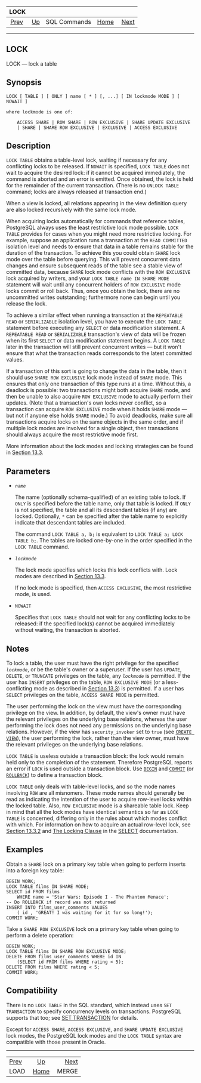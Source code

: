 <!--?xml version="1.0" encoding="UTF-8" standalone="no"?-->

|              LOCK             |                                        |              |                                                       |                                 |
| :---------------------------: | :------------------------------------- | :----------: | ----------------------------------------------------: | ------------------------------: |
| [Prev](sql-load.html "LOAD")  | [Up](sql-commands.html "SQL Commands") | SQL Commands | [Home](index.html "PostgreSQL 17devel Documentation") |  [Next](sql-merge.html "MERGE") |

***

## LOCK

LOCK — lock a table

## Synopsis

    LOCK [ TABLE ] [ ONLY ] name [ * ] [, ...] [ IN lockmode MODE ] [ NOWAIT ]

    where lockmode is one of:

        ACCESS SHARE | ROW SHARE | ROW EXCLUSIVE | SHARE UPDATE EXCLUSIVE
        | SHARE | SHARE ROW EXCLUSIVE | EXCLUSIVE | ACCESS EXCLUSIVE

## Description

`LOCK TABLE` obtains a table-level lock, waiting if necessary for any conflicting locks to be released. If `NOWAIT` is specified, `LOCK TABLE` does not wait to acquire the desired lock: if it cannot be acquired immediately, the command is aborted and an error is emitted. Once obtained, the lock is held for the remainder of the current transaction. (There is no `UNLOCK TABLE` command; locks are always released at transaction end.)

When a view is locked, all relations appearing in the view definition query are also locked recursively with the same lock mode.

When acquiring locks automatically for commands that reference tables, PostgreSQL always uses the least restrictive lock mode possible. `LOCK TABLE` provides for cases when you might need more restrictive locking. For example, suppose an application runs a transaction at the `READ COMMITTED` isolation level and needs to ensure that data in a table remains stable for the duration of the transaction. To achieve this you could obtain `SHARE` lock mode over the table before querying. This will prevent concurrent data changes and ensure subsequent reads of the table see a stable view of committed data, because `SHARE` lock mode conflicts with the `ROW EXCLUSIVE` lock acquired by writers, and your `LOCK TABLE name IN SHARE MODE` statement will wait until any concurrent holders of `ROW EXCLUSIVE` mode locks commit or roll back. Thus, once you obtain the lock, there are no uncommitted writes outstanding; furthermore none can begin until you release the lock.

To achieve a similar effect when running a transaction at the `REPEATABLE READ` or `SERIALIZABLE` isolation level, you have to execute the `LOCK TABLE` statement before executing any `SELECT` or data modification statement. A `REPEATABLE READ` or `SERIALIZABLE` transaction's view of data will be frozen when its first `SELECT` or data modification statement begins. A `LOCK TABLE` later in the transaction will still prevent concurrent writes — but it won't ensure that what the transaction reads corresponds to the latest committed values.

If a transaction of this sort is going to change the data in the table, then it should use `SHARE ROW EXCLUSIVE` lock mode instead of `SHARE` mode. This ensures that only one transaction of this type runs at a time. Without this, a deadlock is possible: two transactions might both acquire `SHARE` mode, and then be unable to also acquire `ROW EXCLUSIVE` mode to actually perform their updates. (Note that a transaction's own locks never conflict, so a transaction can acquire `ROW EXCLUSIVE` mode when it holds `SHARE` mode — but not if anyone else holds `SHARE` mode.) To avoid deadlocks, make sure all transactions acquire locks on the same objects in the same order, and if multiple lock modes are involved for a single object, then transactions should always acquire the most restrictive mode first.

More information about the lock modes and locking strategies can be found in [Section 13.3](explicit-locking.html "13.3. Explicit Locking").

## Parameters

* *`name`*

    The name (optionally schema-qualified) of an existing table to lock. If `ONLY` is specified before the table name, only that table is locked. If `ONLY` is not specified, the table and all its descendant tables (if any) are locked. Optionally, `*` can be specified after the table name to explicitly indicate that descendant tables are included.

    The command `LOCK TABLE a, b;` is equivalent to `LOCK TABLE a; LOCK TABLE b;`. The tables are locked one-by-one in the order specified in the `LOCK TABLE` command.

* *`lockmode`*

    The lock mode specifies which locks this lock conflicts with. Lock modes are described in [Section 13.3](explicit-locking.html "13.3. Explicit Locking").

    If no lock mode is specified, then `ACCESS EXCLUSIVE`, the most restrictive mode, is used.

* `NOWAIT`

    Specifies that `LOCK TABLE` should not wait for any conflicting locks to be released: if the specified lock(s) cannot be acquired immediately without waiting, the transaction is aborted.

## Notes

To lock a table, the user must have the right privilege for the specified *`lockmode`*, or be the table's owner or a superuser. If the user has `UPDATE`, `DELETE`, or `TRUNCATE` privileges on the table, any *`lockmode`* is permitted. If the user has `INSERT` privileges on the table, `ROW EXCLUSIVE MODE` (or a less-conflicting mode as described in [Section 13.3](explicit-locking.html "13.3. Explicit Locking")) is permitted. If a user has `SELECT` privileges on the table, `ACCESS SHARE MODE` is permitted.

The user performing the lock on the view must have the corresponding privilege on the view. In addition, by default, the view's owner must have the relevant privileges on the underlying base relations, whereas the user performing the lock does not need any permissions on the underlying base relations. However, if the view has `security_invoker` set to `true` (see [`CREATE VIEW`](sql-createview.html "CREATE VIEW")), the user performing the lock, rather than the view owner, must have the relevant privileges on the underlying base relations.

`LOCK TABLE` is useless outside a transaction block: the lock would remain held only to the completion of the statement. Therefore PostgreSQL reports an error if `LOCK` is used outside a transaction block. Use [`BEGIN`](sql-begin.html "BEGIN") and [`COMMIT`](sql-commit.html "COMMIT") (or [`ROLLBACK`](sql-rollback.html "ROLLBACK")) to define a transaction block.

`LOCK TABLE` only deals with table-level locks, and so the mode names involving `ROW` are all misnomers. These mode names should generally be read as indicating the intention of the user to acquire row-level locks within the locked table. Also, `ROW EXCLUSIVE` mode is a shareable table lock. Keep in mind that all the lock modes have identical semantics so far as `LOCK TABLE` is concerned, differing only in the rules about which modes conflict with which. For information on how to acquire an actual row-level lock, see [Section 13.3.2](explicit-locking.html#LOCKING-ROWS "13.3.2. Row-Level Locks") and [The Locking Clause](sql-select.html#SQL-FOR-UPDATE-SHARE "The Locking Clause") in the [SELECT](sql-select.html "SELECT") documentation.

## Examples

Obtain a `SHARE` lock on a primary key table when going to perform inserts into a foreign key table:

    BEGIN WORK;
    LOCK TABLE films IN SHARE MODE;
    SELECT id FROM films
        WHERE name = 'Star Wars: Episode I - The Phantom Menace';
    -- Do ROLLBACK if record was not returned
    INSERT INTO films_user_comments VALUES
        (_id_, 'GREAT! I was waiting for it for so long!');
    COMMIT WORK;

Take a `SHARE ROW EXCLUSIVE` lock on a primary key table when going to perform a delete operation:

    BEGIN WORK;
    LOCK TABLE films IN SHARE ROW EXCLUSIVE MODE;
    DELETE FROM films_user_comments WHERE id IN
        (SELECT id FROM films WHERE rating < 5);
    DELETE FROM films WHERE rating < 5;
    COMMIT WORK;

## Compatibility

There is no `LOCK TABLE` in the SQL standard, which instead uses `SET TRANSACTION` to specify concurrency levels on transactions. PostgreSQL supports that too; see [SET TRANSACTION](sql-set-transaction.html "SET TRANSACTION") for details.

Except for `ACCESS SHARE`, `ACCESS EXCLUSIVE`, and `SHARE UPDATE EXCLUSIVE` lock modes, the PostgreSQL lock modes and the `LOCK TABLE` syntax are compatible with those present in Oracle.

***

|                               |                                                       |                                 |
| :---------------------------- | :---------------------------------------------------: | ------------------------------: |
| [Prev](sql-load.html "LOAD")  |         [Up](sql-commands.html "SQL Commands")        |  [Next](sql-merge.html "MERGE") |
| LOAD                          | [Home](index.html "PostgreSQL 17devel Documentation") |                           MERGE |
